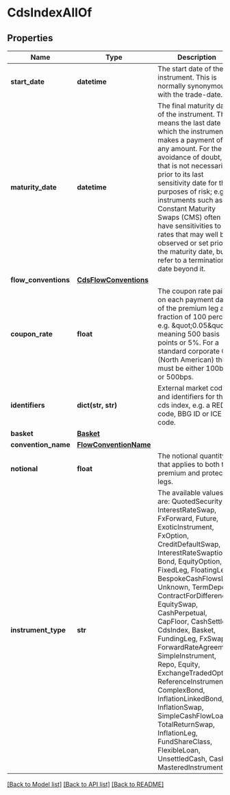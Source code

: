# CdsIndexAllOf


## Properties
Name | Type | Description | Notes
------------ | ------------- | ------------- | -------------
**start_date** | **datetime** | The start date of the instrument. This is normally synonymous with the trade-date. | 
**maturity_date** | **datetime** | The final maturity date of the instrument. This means the last date on which the instruments makes a payment of any amount.  For the avoidance of doubt, that is not necessarily prior to its last sensitivity date for the purposes of risk; e.g. instruments such as  Constant Maturity Swaps (CMS) often have sensitivities to rates that may well be observed or set prior to the maturity date, but refer to a termination date beyond it. | 
**flow_conventions** | [**CdsFlowConventions**](CdsFlowConventions.md) |  | [optional] 
**coupon_rate** | **float** | The coupon rate paid on each payment date of the premium leg as a fraction of 100 percent, e.g. \&quot;0.05\&quot; meaning 500 basis points or 5%.  For a standard corporate CDS (North American) this must be either 100bps or 500bps. | 
**identifiers** | **dict(str, str)** | External market codes and identifiers for the cds index, e.g. a RED code, BBG ID or ICE code. | 
**basket** | [**Basket**](Basket.md) |  | [optional] 
**convention_name** | [**FlowConventionName**](FlowConventionName.md) |  | [optional] 
**notional** | **float** | The notional quantity that applies to both the premium and protection legs. | 
**instrument_type** | **str** | The available values are: QuotedSecurity, InterestRateSwap, FxForward, Future, ExoticInstrument, FxOption, CreditDefaultSwap, InterestRateSwaption, Bond, EquityOption, FixedLeg, FloatingLeg, BespokeCashFlowsLeg, Unknown, TermDeposit, ContractForDifference, EquitySwap, CashPerpetual, CapFloor, CashSettled, CdsIndex, Basket, FundingLeg, FxSwap, ForwardRateAgreement, SimpleInstrument, Repo, Equity, ExchangeTradedOption, ReferenceInstrument, ComplexBond, InflationLinkedBond, InflationSwap, SimpleCashFlowLoan, TotalReturnSwap, InflationLeg, FundShareClass, FlexibleLoan, UnsettledCash, Cash, MasteredInstrument | 

[[Back to Model list]](../README.md#documentation-for-models) [[Back to API list]](../README.md#documentation-for-api-endpoints) [[Back to README]](../README.md)


